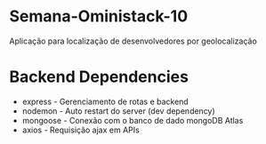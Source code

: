 # Semana-Oministack-10
Aplicação para localização de desenvolvedores por geolocalização

# Backend Dependencies
 - express - Gerenciamento de rotas e backend
 - nodemon - Auto restart do server (dev dependency)
 - mongoose - Conexão com o banco de dado mongoDB Atlas
 - axios - Requisição ajax em APIs
